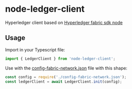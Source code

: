 # node-ledger-client

Hyperledger client based on [Hyperledger fabric sdk node](https://fabric-sdk-node.github.io/)

## Usage
Import in your Typescript file:<br/>
```javascript
import { LedgerClient } from 'node-ledger-client';
```

Use with the [config-fabric-network.json](https://github.com/ascatox/node-ledger-client/blob/master/resources/config-fabric-network.json) file with this shape: <br/>
```javascript
const config = require('./config-fabric-network.json');
const ledgerClient = await LedgerClient.init(config); 
```
